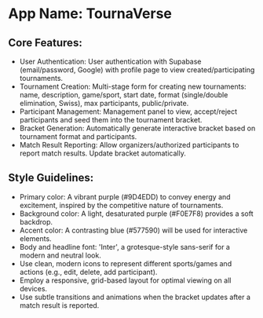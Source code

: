 # **App Name**: TournaVerse

## Core Features:

- User Authentication: User authentication with Supabase (email/password, Google) with profile page to view created/participating tournaments.
- Tournament Creation: Multi-stage form for creating new tournaments: name, description, game/sport, start date, format (single/double elimination, Swiss), max participants, public/private.
- Participant Management: Management panel to view, accept/reject participants and seed them into the tournament bracket.
- Bracket Generation: Automatically generate interactive bracket based on tournament format and participants.
- Match Result Reporting: Allow organizers/authorized participants to report match results. Update bracket automatically.

## Style Guidelines:

- Primary color: A vibrant purple (#9D4EDD) to convey energy and excitement, inspired by the competitive nature of tournaments.
- Background color: A light, desaturated purple (#F0E7F8) provides a soft backdrop.
- Accent color: A contrasting blue (#577590) will be used for interactive elements.
- Body and headline font: 'Inter', a grotesque-style sans-serif for a modern and neutral look.
- Use clean, modern icons to represent different sports/games and actions (e.g., edit, delete, add participant).
- Employ a responsive, grid-based layout for optimal viewing on all devices.
- Use subtle transitions and animations when the bracket updates after a match result is reported.